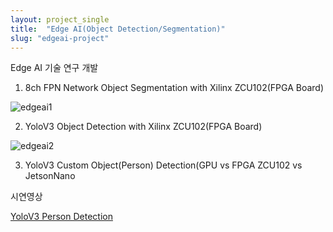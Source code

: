 ```yaml
---
layout: project_single
title:  "Edge AI(Object Detection/Segmentation)"
slug: "edgeai-project"
---
```

Edge AI 기술 연구 개발

1. 8ch FPN Network Object Segmentation with Xilinx ZCU102(FPGA Board)

![edgeai1]( https://leesangwon0114.github.io/static/projects/edgeai1.png )

2. YoloV3 Object Detection with Xilinx ZCU102(FPGA Board)

![edgeai2]( https://leesangwon0114.github.io/static/projects/edgeai2.png )

3. YoloV3 Custom Object(Person) Detection(GPU vs FPGA ZCU102 vs JetsonNano

시연영상

[YoloV3 Person Detection](https://www.youtube.com/watch?v=lJLmaaCg7Bc&t=117s)